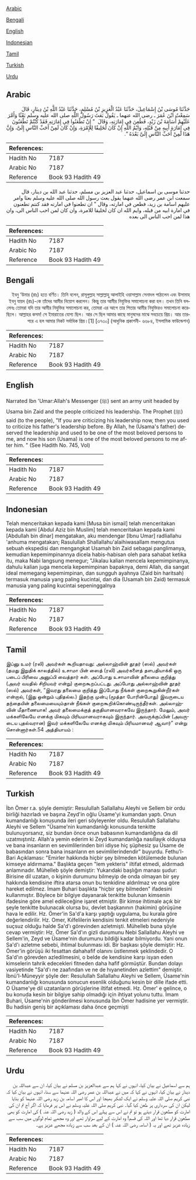 [Arabic](#arabic)

[Bengali](#bengali)

[English](#english)

[Indonesian](#indonesian)

[Tamil](#tamil)

[Turkish](#turkish)

[Urdu](#urdu)

## Arabic


<div dir="rtl" lang="ar" style={{fontSize:'larger',backgroundColor:'#f8f9fa',padding:20}}>
حَدَّثَنَا مُوسَى بْنُ إِسْمَاعِيلَ، حَدَّثَنَا عَبْدُ الْعَزِيزِ بْنُ مُسْلِمٍ، حَدَّثَنَا عَبْدُ اللَّهِ بْنُ دِينَارٍ، قَالَ سَمِعْتُ ابْنَ عُمَرَ ـ رضى الله عنهما ـ يَقُولُ بَعَثَ رَسُولُ اللَّهِ صلى الله عليه وسلم بَعْثًا وَأَمَّرَ عَلَيْهِمْ أُسَامَةَ بْنَ زَيْدٍ، فَطُعِنَ فِي إِمَارَتِهِ، وَقَالَ ‏ "‏ إِنْ تَطْعَنُوا فِي إِمَارَتِهِ فَقَدْ كُنْتُمْ تَطْعَنُونَ فِي إِمَارَةِ أَبِيهِ مِنْ قَبْلِهِ، وَايْمُ اللَّهِ إِنْ كَانَ لَخَلِيقًا لِلإِمْرَةِ، وَإِنْ كَانَ لَمِنْ أَحَبِّ النَّاسِ إِلَىَّ، وَإِنَّ هَذَا لَمِنْ أَحَبِّ النَّاسِ إِلَىَّ بَعْدَهُ ‏"‏‏.‏
</div>
<div style={{backgroundColor:'#f8f9fa',padding:20, marginBottom: 10}}><table> <thead> <tr> <th>References:</th> <th></th> </tr> </thead> <tbody><tr><td>Hadith No</td><td>7187</td></tr><tr><td>Arabic No</td><td>7187</td></tr><tr><td>Reference</td><td>Book 93 Hadith 49</td></tr></tbody></table></div>


<div dir="rtl" lang="ar" style={{fontSize:'larger',backgroundColor:'#f8f9fa',padding:20}}>
حدثنا موسى بن اسماعيل، حدثنا عبد العزيز بن مسلم، حدثنا عبد الله بن دينار، قال سمعت ابن عمر رضى الله عنهما يقول بعث رسول الله صلى الله عليه وسلم بعثا وامر عليهم اسامة بن زيد، فطعن في امارته، وقال " ان تطعنوا في امارته فقد كنتم تطعنون في امارة ابيه من قبله، وايم الله ان كان لخليقا للامرة، وان كان لمن احب الناس الى، وان هذا لمن احب الناس الى بعده
</div>
<div style={{backgroundColor:'#f8f9fa',padding:20, marginBottom: 10}}><table> <thead> <tr> <th>References:</th> <th></th> </tr> </thead> <tbody><tr><td>Hadith No</td><td>7187</td></tr><tr><td>Arabic No</td><td>7187</td></tr><tr><td>Reference</td><td>Book 93 Hadith 49</td></tr></tbody></table></div>

## Bengali


<div dir="rtl" lang="bn" style={{fontSize:'larger',backgroundColor:'#f8f9fa',padding:20}}>
ইবনু ‘উমার (রাঃ) হতে বর্ণিত। তিনি বলেন, রাসূলুল্লাহ সাল্লাল্লাহু আলাইহি ওয়াসাল্লাম সেনাদল পাঠালেন এবং উসামাহ ইবনু যায়দ (রাঃ)-কে তাঁদের আমীর নিয়োগ করলেন। কিন্তু তার আমীর নিযুক্তির সমালোচনা করা হল। তখন তিনি বললেনঃ তোমরা যদি তার আমীর নিযুক্তির সমালোচনা কর, তোমরা এর আগে তার পিতার আমীর নিযুক্তিরও সমালোচনা করেছিলে। আল্লাহর কসম! সে ইমারাতের যোগ্য ছিল। আর সে ছিল আমার কাছে মানুষদের মাঝে সবচেয়ে প্রিয়। আর তারপরে এ হল আমার নিকট সর্বাধিক প্রিয়।[1] [৩৭৩০] (আধুনিক প্রকাশনী- ৬৬৮৪, ইসলামিক ফাউন্ডেশন)
</div>
<div style={{backgroundColor:'#f8f9fa',padding:20, marginBottom: 10}}><table> <thead> <tr> <th>References:</th> <th></th> </tr> </thead> <tbody><tr><td>Hadith No</td><td>7187</td></tr><tr><td>Arabic No</td><td>7187</td></tr><tr><td>Reference</td><td>Book 93 Hadith 49</td></tr></tbody></table></div>

## English


<div dir="ltr" lang="en" style={{fontSize:'larger',backgroundColor:'#f8f9fa',padding:20}}>
Narrated Ibn 'Umar:Allah's Messenger (ﷺ) sent an army unit headed by Usama bin Zaid and the people criticized his leadership. The Prophet (ﷺ) said (to the people), "If you are criticizing his leadership now, then you used to criticize his father's leadership before. By Allah, he (Usama's father) deserved the leadership and used to be one of the most beloved persons to me, and now his son (Usama) is one of the most beloved persons to me after him. " (See Hadith No. 745, Vol)
</div>
<div style={{backgroundColor:'#f8f9fa',padding:20, marginBottom: 10}}><table> <thead> <tr> <th>References:</th> <th></th> </tr> </thead> <tbody><tr><td>Hadith No</td><td>7187</td></tr><tr><td>Arabic No</td><td>7187</td></tr><tr><td>Reference</td><td>Book 93 Hadith 49</td></tr></tbody></table></div>

## Indonesian


<div dir="ltr" lang="id" style={{fontSize:'larger',backgroundColor:'#f8f9fa',padding:20}}>
Telah menceritakan kepada kami [Musa bin ismail] telah menceritakan kepada kami [Abdul Aziz bin Muslim] telah menceritakan kepada kami [Abdullah bin dinar] mengatakan, aku mendengar [Ibnu Umar] radliallahu 'anhuma mengatakan; Rasulullah Shallallahu'alaihiwasallam mengutus sebuah ekspedisi dan mengangkat Usamah bin Zaid sebagai panglimanya, kemudian kepemimpinannya dicela habis-habisan oleh para sahabat ketika itu, maka Nabi langsung menegur; "Jikalau kalian mencela kepemimpinanya, dahulu kalian juga mencela kepemimpinan bapaknya, demi Allah, dia sangat ideal memegang kepemimpinan, dan sungguh ayahnya (Zaid bin haritsah) termasuk manusia yang paling kucintai, dan dia (Usamah bin Zaid) termasuk manusia yang paling kucintai sepeninggalnya
</div>
<div style={{backgroundColor:'#f8f9fa',padding:20, marginBottom: 10}}><table> <thead> <tr> <th>References:</th> <th></th> </tr> </thead> <tbody><tr><td>Hadith No</td><td>7187</td></tr><tr><td>Arabic No</td><td>7187</td></tr><tr><td>Reference</td><td>Book 93 Hadith 49</td></tr></tbody></table></div>

## Tamil


<div dir="ltr" lang="ta" style={{fontSize:'larger',backgroundColor:'#f8f9fa',padding:20}}>
இப்னு உமர் (ரலி) அவர்கள் கூறியதாவது: அல்லாஹ்வின் தூதர் (ஸல்) அவர்கள் (தமது இறுதிக் காலத்தில்) உசாமா பின் ஸைத் (ரலி) அவர்களைத் தளபதியாக்கி ஒரு படைப் பிரிவை அனுப்பி வைத்தார் கள். அப்போது உசாமாவின் தலைமை குறித்து (அவர் வயதில் சிறியவர் என்று) குறைகூறப்பட்டது. அப்போது அல்லாஹ்வின் தூதர் (ஸல்) அவர்கள், “இவரது தலைமை குறித்து இப்போது நீங்கள் குறைகூறுகின்றீர்கள் என்றால், (இது ஒன்றும் புதிதல்ல.) இதற்கு முன்பு (மூத்தா போரின்போது) இவருடைய தந்தையின் தலைமையையும்தான் நீங்கள் குறைகூறிக்கொண்டிருந்தீர்கள். அல்லாஹ்வின் மீதாணையாக! அவர் தலைமைக்குத் தகுதியானவராகவே இருந்தார். மேலும், அவர் மக்களிலேயே எனக்கு மிகவும் பிரியமானவராகவும் இருந்தார். அவருக்குப்பின் (அவருடைய புதல்வரான) இவர் மக்களிலேயே எனக்கு மிகவும் பிரியமானவர் ஆவார்” என்று சொன்னார்கள்.54 அத்தியாயம் :
</div>
<div style={{backgroundColor:'#f8f9fa',padding:20, marginBottom: 10}}><table> <thead> <tr> <th>References:</th> <th></th> </tr> </thead> <tbody><tr><td>Hadith No</td><td>7187</td></tr><tr><td>Arabic No</td><td>7187</td></tr><tr><td>Reference</td><td>Book 93 Hadith 49</td></tr></tbody></table></div>

## Turkish


<div dir="ltr" lang="tr" style={{fontSize:'larger',backgroundColor:'#f8f9fa',padding:20}}>
İbn Ömer r.a. şöyle demiştir: Resulullah Sallallahu Aleyhi ve Sellem bir ordu birliği hazırladı ve başına Zeyd'in oğlu Üsame'yi kumandan yaptı. Onun kumandanlığı konusunda ileri geri söyleyenler oldu. Resulullah Sallallahu Aleyhi ve Sellem "Üsame'nin kumandanlığı konusunda tenkitte bulunuyorsanız, siz bundan önce onun babasının kumandanlığına da dil uzatmıştınlz. Allah'a yemin ederim ki Zeyd kumandanlığa nasıllayık olduysa ve bana insanların en sevimlilerinden biri idiyse hiç şüphesiz şu Üsame de babasından sonra bana insanların en sevimlilerindendir" buyurdu. Fethu'l-Bari Açıklaması: "Emirler hakkında hiçbir şey bilmeden kötülemede bulunan kimseye aldırmama." Başlıkta geçen "lem yekteris" iltifat etmedi, aldırmadı anlamınadır. Mühelleb şöyle demiştir: Yukarıdaki başlığın manası şudur: Birisine dil uzatan, o kişinin durumunu bilmeyip de onda olmayan bir şey hakkında kendisine iftira atarsa onun bu tenkidine aldınlmaz ve ona göre hareket edilmez. İmam Buhari başlıkta "hiçbir şey bilmeden" ifadesini kullanmıştır. Böylece bir bilgiye dayanarak tenkitte bulunan kimsenin ifadesine göre amel edileceğine işaret etmiştir. Bir kimse ihtimale açık bir şeyle tenkitte bulunacak olursa bu, devlet başkanının (hakimin) görüşüne hava le edilir. Hz. Ömer'in Sa'd'a karşı yaptığı uygulama, bu kurala göre değerlendirilir. Hz. Omer, Kılfelilerin kendisini tenkit etmeleri nedeniyle suçsuz olduğu halde Sa'd'ı görevinden azletmişti. Mühelleb buna şöyle cevap vermiştir: Hz. Ömer Sa'd'ın gizli durumunu Nebi Sallallahu Aleyhi ve Sellem'in, Zeyd ve Üsame'nin durumunu bildiği kadar bilmiyordu. Yani onun Sa'd'ı azletme sebebi, ihtimal bulunması idi. Bir başkası şöyle demiştir: Hz. Ömer'in görüşü iki fesattan dahahafif olanını üstlenmek şeklindedir. O Sa'd'ın görevden azledilmesini, o belde de kendisine karşı isyan eden kimselerin tahrik edecekleri fitneden daha hafif görmüştür. Bundan dolayı vasiyetinde "Sa'd'ı ne zaafından ve ne de hıyanetinden azlettim" demiştir. İbnü'l-Müneyyir şöyle der: Resulullah Sallallahu Aleyhi ve Sellem, Üsame'nin kumandanlığı konusunda sonucun esenlik olduğunu kesin bir dille ifade etti. O Üsame'ye dil uzatanların görüşlerine iltifat etmedi. Hz. Ömer' e gelince, o bu konuda kesin bir bilgiye sahip olmadığı için ihtiyat yolunu tuttu. İmam Buhari, Üsame'nin gönderilmesi konusunda İbn Ömer hadisine yer vermiştir. Bu hadisin geniş bir açıklaması daha önce geçmişti
</div>
<div style={{backgroundColor:'#f8f9fa',padding:20, marginBottom: 10}}><table> <thead> <tr> <th>References:</th> <th></th> </tr> </thead> <tbody><tr><td>Hadith No</td><td>7187</td></tr><tr><td>Arabic No</td><td>7187</td></tr><tr><td>Reference</td><td>Book 93 Hadith 49</td></tr></tbody></table></div>

## Urdu


<div dir="rtl" lang="ur" style={{fontSize:'larger',backgroundColor:'#f8f9fa',padding:20}}>
ہم سے اسماعیل نے بیان کیا، انہوں نے کہا ہم سے عبدالعزیز بن مسلم نے بیان کیا، ان سے عبداللہ بن دینار نے بیان کیا، انہوں نے کہا کہ میں نے عبداللہ بن عمر رضی اللہ عنہما سے سنا، انہوں نے بیان کیا کہ نبی کریم صلی اللہ علیہ وسلم نے ایک لشکر بھیجا اور اس کا امیر اسامہ بن زید رضی اللہ عنہما کو بنایا لیکن ان کی سرداری پر طعن کیا گیا۔ نبی کریم صلی اللہ علیہ وسلم نے اس پر فرمایا کہ اگر آج تم ان کی امارت کو مطعون قرار دیتے ہو تو تم نے اس سے پہلے اس کے والد ( زید رضی اللہ عنہ ) کی امارت کو بھی مطعون قرار دیا تھا اور اللہ کی قسم! وہ امارت کے لیے سزاوار تھے اور وہ مجھے تمام لوگوں میں سب سے زیادہ عزیز تھے اور یہ ( اسامہ رضی اللہ عنہ ) ان کے بعد سب سے زیادہ مجھے عزیز ہے۔
</div>
<div style={{backgroundColor:'#f8f9fa',padding:20, marginBottom: 10}}><table> <thead> <tr> <th>References:</th> <th></th> </tr> </thead> <tbody><tr><td>Hadith No</td><td>7187</td></tr><tr><td>Arabic No</td><td>7187</td></tr><tr><td>Reference</td><td>Book 93 Hadith 49</td></tr></tbody></table></div>